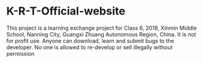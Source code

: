 # K-R-T-Official-website
This project is a learning exchange project for Class 6, 2018, Xinmin Middle School, Nanning City, Guangxi Zhuang Autonomous Region, China. It is not for profit use. Anyone can download, learn and submit bugs to the developer. No one is allowed to re-develop or sell illegally without permission
